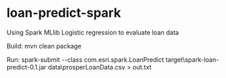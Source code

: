 # loan-predict-spark
Using Spark MLlib Logistic regression to evaluate loan data

Build:
mvn clean package

Run:
spark-submit --class com.esri.spark.LoanPredict target\spark-loan-predict-0.1.jar data\prosperLoanData.csv > out.txt

